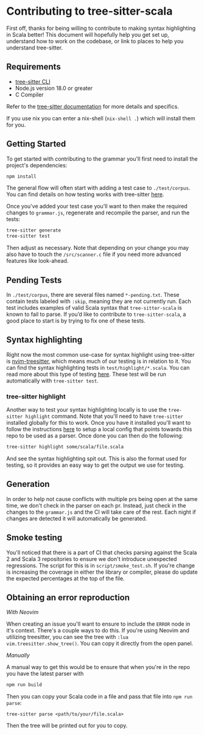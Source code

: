 # Contributing to tree-sitter-scala

First off, thanks for being willing to contribute to making syntax highlighting
in Scala better! This document will hopefully help you get set up, understand
how to work on the codebase, or link to places to help you understand
tree-sitter.

## Requirements

- [tree-sitter CLI](https://github.com/tree-sitter/tree-sitter/tree/master/cli)
- Node.js version 18.0 or greater
- C Compiler

Refer to the [tree-sitter
documentation](https://tree-sitter.github.io/tree-sitter/creating-parsers/1-getting-started.html)
for more details and specifics.

If you use nix you can enter a nix-shell (`nix-shell .`) which will install them
for you.

## Getting Started

To get started with contributing to the grammar you'll first need to install the
project's dependencies:

```sh
npm install
```

The general flow will often start with adding a test case to `./test/corpus`. You can
find details on how testing works with tree-sitter
[here](https://tree-sitter.github.io/tree-sitter/creating-parsers/5-writing-tests.html).

Once you've added your test case you'll want to then make the required changes
to `grammar.js`, regenerate and recompile the parser, and run the tests:

```sh
tree-sitter generate
tree-sitter test
```

Then adjust as necessary. Note that depending on your change you may also have
to touch the `/src/scanner.c` file if you need more advanced features like
look-ahead.

## Pending Tests

In `./test/corpus`, there are several files named `*-pending.txt`. These contain tests labeled with `:skip`, meaning they are not currently run. Each test includes examples of valid Scala syntax that `tree-sitter-scala` is known to fail to parse. If you’d like to contribute to `tree-sitter-scala`, a good place to start is by trying to fix one of these tests.

## Syntax highlighting

Right now the most common use-case for syntax highlight using tree-sitter is
[nvim-treesitter](https://github.com/nvim-treesitter/nvim-treesitter), which
means much of our testing is in relation to it. You can find the syntax
highlighting tests in `test/highlight/*.scala`. You can read more about this
type of testing 
[here](https://tree-sitter.github.io/tree-sitter/3-syntax-highlighting.html#unit-testing). 
These test will be run automatically with `tree-sitter test`.

### tree-sitter highlight

Another way to test your syntax highlighting locally is to use the `tree-sitter
highlight` command. Note that you'll need to have `tree-sitter` installed
globally for this to work. Once you have it installed you'll want to follow the
instructions [here](https://tree-sitter.github.io/tree-sitter/3-syntax-highlighting.html#overview) 
to setup a local config that points towards this repo to be used as a parser. 
Once done you can then do the following:

```sh
tree-sitter highlight some/scala/file.scala
```

And see the syntax highlighting spit out. This is also the format used for
testing, so it provides an easy way to get the output we use for testing.

## Generation

In order to help not cause conflicts with multiple prs being open at the same
time, we don't check in the parser on each pr. Instead, just check in the
changes to the `grammar.js` and the CI will take care of the rest. Each night if
changes are detected it will automatically be generated.

## Smoke testing

You'll noticed that there is a part of CI that checks parsing against the Scala
2 and Scala 3 repositories to ensure we don't introduce unexpected regressions.
The script for this is in `script/smoke_test.sh`. If you're change is increasing
the coverage in either the library or compiler, please do update the expected
percentages at the top of the file.

## Obtaining an error reproduction

_With Neovim_

When creating an issue you'll want to ensure to include the `ERROR` node in it's
context. There's a couple ways to do this. If you're using Neovim and utilizing
treesitter, you can see the tree with `:lua vim.treesitter.show_tree()`. You can
copy it directly from the open panel.

_Manually_

A manual way to get this would be to ensure that when you're in the repo you
have the latest parser with

```sh
npm run build
```

Then you can copy your Scala code in a file and pass that file into `npm run
parse`:

```
tree-sitter parse <path/to/your/file.scala>
```

Then the tree will be printed out for you to copy.

